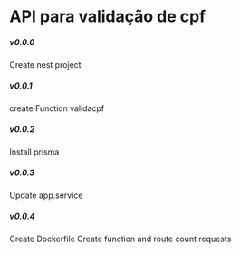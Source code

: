# API para validação de cpf

##### v0.0.0
Create nest project

##### v0.0.1
create Function validacpf 

##### v0.0.2
Install prisma

##### v0.0.3
Update app.service

##### v0.0.4
Create Dockerfile
Create function and route count requests